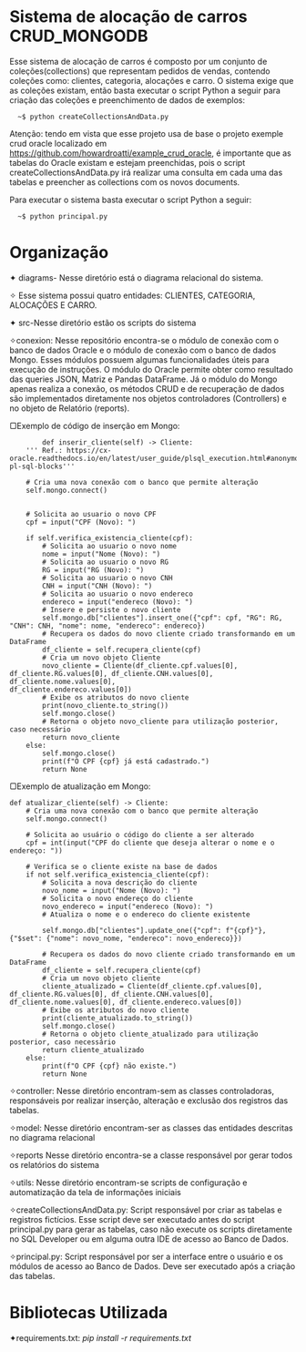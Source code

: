 # Sistema de alocação de carros CRUD_MONGODB
Esse sistema de alocação de carros é composto por um conjunto de coleções(collections) que representam pedidos de vendas, contendo coleções como: clientes, categoria, alocações e carro.
O sistema exige que as coleções existam, então basta executar o script Python a seguir para criação das coleções e preenchimento de dados de exemplos:
  
      ~$ python createCollectionsAndData.py
      
Atenção: tendo em vista que esse projeto usa de base o projeto exemple crud oracle localizado em https://github.com/howardroatti/example_crud_oracle, é importante que as tabelas do Oracle existam e estejam preenchidas, pois o script createCollectionsAndData.py irá realizar uma consulta em cada uma das tabelas e preencher as collections com os novos documents.

Para executar o sistema basta executar o script Python a seguir:

      ~$ python principal.py


  
# Organização
✦ diagrams- Nesse diretório está o diagrama relacional do sistema. 
  
✧ Esse sistema possui quatro entidades: CLIENTES, CATEGORIA, ALOCAÇÕES E CARRO.

✦ src-Nesse diretório estão os scripts do sistema

✧conexion: Nesse repositório encontra-se o módulo de conexão com o banco de dados Oracle e o módulo de conexão com o banco de dados Mongo. Esses módulos possuem algumas funcionalidades úteis para execução de instruções. O módulo do Oracle permite obter como resultado das queries JSON, Matriz e Pandas DataFrame. Já o módulo do Mongo apenas realiza a conexão, os métodos CRUD e de recuperação de dados são implementados diretamente nos objetos controladores (Controllers) e no objeto de Relatório (reports).

▢Exemplo de código de inserção em Mongo:

            def inserir_cliente(self) -> Cliente:
        ''' Ref.: https://cx-oracle.readthedocs.io/en/latest/user_guide/plsql_execution.html#anonymous-pl-sql-blocks'''
        
        # Cria uma nova conexão com o banco que permite alteração
        self.mongo.connect()
        

        # Solicita ao usuario o novo CPF
        cpf = input("CPF (Novo): ")

        if self.verifica_existencia_cliente(cpf):
            # Solicita ao usuario o novo nome
            nome = input("Nome (Novo): ")
            # Solicita ao usuario o novo RG
            RG = input("RG (Novo): ")
            # Solicita ao usuario o novo CNH
            CNH = input("CNH (Novo): ")
            # Solicita ao usuario o novo endereco
            endereco = input("endereco (Novo): ")
            # Insere e persiste o novo cliente
            self.mongo.db["clientes"].insert_one({"cpf": cpf, "RG": RG, "CNH": CNH, "nome": nome, "endereco": endereco})
            # Recupera os dados do novo cliente criado transformando em um DataFrame
            df_cliente = self.recupera_cliente(cpf)
            # Cria um novo objeto Cliente
            novo_cliente = Cliente(df_cliente.cpf.values[0], df_cliente.RG.values[0], df_cliente.CNH.values[0], df_cliente.nome.values[0],                              df_cliente.endereco.values[0])
            # Exibe os atributos do novo cliente
            print(novo_cliente.to_string())
            self.mongo.close()
            # Retorna o objeto novo_cliente para utilização posterior, caso necessário
            return novo_cliente
        else:
            self.mongo.close()
            print(f"O CPF {cpf} já está cadastrado.")
            return None
            
▢Exemplo de atualização em Mongo:

    def atualizar_cliente(self) -> Cliente:
        # Cria uma nova conexão com o banco que permite alteração
        self.mongo.connect()

        # Solicita ao usuário o código do cliente a ser alterado
        cpf = int(input("CPF do cliente que deseja alterar o nome e o endereço: "))

        # Verifica se o cliente existe na base de dados
        if not self.verifica_existencia_cliente(cpf):
            # Solicita a nova descrição do cliente
            novo_nome = input("Nome (Novo): ")
            # Solicita o novo endereço do cliente
            novo_endereco = input("endereco (Novo): ")
            # Atualiza o nome e o endereco do cliente existente

            self.mongo.db["clientes"].update_one({"cpf": f"{cpf}"}, {"$set": {"nome": novo_nome, "endereco": novo_endereco}})
            
            # Recupera os dados do novo cliente criado transformando em um DataFrame
            df_cliente = self.recupera_cliente(cpf)            
            # Cria um novo objeto cliente
            cliente_atualizado = Cliente(df_cliente.cpf.values[0], df_cliente.RG.values[0], df_cliente.CNH.values[0], df_cliente.nome.values[0], df_cliente.endereco.values[0])
            # Exibe os atributos do novo cliente
            print(cliente_atualizado.to_string())
            self.mongo.close()
            # Retorna o objeto cliente_atualizado para utilização posterior, caso necessário
            return cliente_atualizado
        else:
            print(f"O CPF {cpf} não existe.")
            return None

✧controller: Nesse diretório encontram-sem as classes controladoras, responsáveis por realizar inserção, alteração e exclusão dos registros das tabelas.

✧model: Nesse diretório encontram-ser as classes das entidades descritas no diagrama relacional

✧reports Nesse diretório encontra-se a classe responsável por gerar todos os relatórios do sistema

✧utils: Nesse diretório encontram-se scripts de configuração e automatização da tela de informações iniciais

✧createCollectionsAndData.py: Script responsável por criar as tabelas e registros fictícios. Esse script deve ser executado antes do script principal.py para gerar as tabelas, caso não execute os scripts diretamente no SQL Developer ou em alguma outra IDE de acesso ao Banco de Dados.

✧principal.py: Script responsável por ser a interface entre o usuário e os módulos de acesso ao Banco de Dados. Deve ser executado após a criação das tabelas.

# Bibliotecas Utilizada
✦requirements.txt: *pip install -r requirements.txt*
